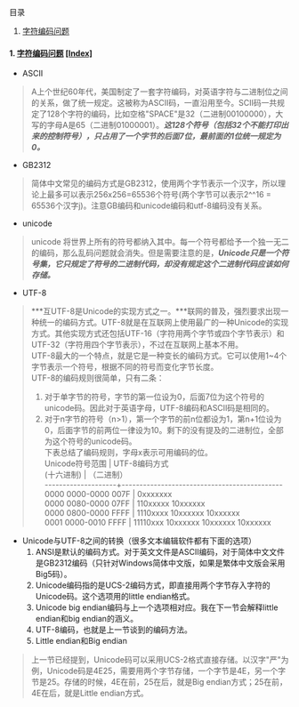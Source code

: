 目录 <span id="Index"/>               
1. [字符编码问题](#1)              


#### 1. [字符编码问题](http://www.ruanyifeng.com/blog/2007/10/ascii_unicode_and_utf-8.html)  [\[Index\]](#Index) <span id="1"/>              
-	ASCII
> A上个世纪60年代，美国制定了一套字符编码，对英语字符与二进制位之间的关系，做了统一规定。这被称为ASCII码，一直沿用至今。SCII码一共规定了128个字符的编码，比如空格"SPACE"是32（二进制00100000），大写的字母A是65（二进制01000001）。***这128个符号（包括32个不能打印出来的控制符号），只占用了一个字节的后面7位，最前面的1位统一规定为0。***

-	GB2312
> 简体中文常见的编码方式是GB2312，使用两个字节表示一个汉字，所以理论上最多可以表示256x256=65536个符号(两个字节可以表示2^^16 = 65536个汉字j)。注意GB编码和unicode编码和utf-8编码没有关系。

-	unicode
> unicode 将世界上所有的符号都纳入其中。每一个符号都给予一个独一无二的编码，那么乱码问题就会消失。但是需要注意的是，***Unicode只是一个符号集，它只规定了符号的二进制代码，却没有规定这个二进制代码应该如何存储。***

-	UTF-8
> ***互UTF-8是Unicode的实现方式之一。***联网的普及，强烈要求出现一种统一的编码方式。UTF-8就是在互联网上使用最广的一种Unicode的实现方式。其他实现方式还包括UTF-16（字符用两个字节或四个字节表示）和UTF-32（字符用四个字节表示），不过在互联网上基本不用。          
> UTF-8最大的一个特点，就是它是一种变长的编码方式。它可以使用1~4个字节表示一个符号，根据不同的符号而变化字节长度。            
> UTF-8的编码规则很简单，只有二条：
> 1. 对于单字节的符号，字节的第一位设为0，后面7位为这个符号的unicode码。因此对于英语字母，UTF-8编码和ASCII码是相同的。
> 2. 对于n字节的符号（n>1），第一个字节的前n位都设为1，第n+1位设为0，后面字节的前两位一律设为10。剩下的没有提及的二进制位，全部为这个符号的unicode码。    
> 下表总结了编码规则，字母x表示可用编码的位。              
> Unicode符号范围 | UTF-8编码方式                
(十六进制) | （二进制）                   
--------------------+---------------------------------------------                 
0000 0000-0000 007F | 0xxxxxxx                        
0000 0080-0000 07FF | 110xxxxx 10xxxxxx                        
0000 0800-0000 FFFF | 1110xxxx 10xxxxxx 10xxxxxx                        
0001 0000-0010 FFFF | 11110xxx 10xxxxxx 10xxxxxx 10xxxxxx                        

-	Unicode与UTF-8之间的转换（很多文本编辑软件都有下面的选项）
	1. ANSI是默认的编码方式。对于英文文件是ASCII编码，对于简体中文文件是GB2312编码（只针对Windows简体中文版，如果是繁体中文版会采用Big5码）。
	2. Unicode编码指的是UCS-2编码方式，即直接用两个字节存入字符的Unicode码。这个选项用的little endian格式。
	3. Unicode big endian编码与上一个选项相对应。我在下一节会解释little endian和big endian的涵义。
	4. UTF-8编码，也就是上一节谈到的编码方法。
	5. Little endian和Big endian
> 上一节已经提到，Unicode码可以采用UCS-2格式直接存储。以汉字"严"为例，Unicode码是4E25，需要用两个字节存储，一个字节是4E，另一个字节是25。存储的时候，4E在前，25在后，就是Big endian方式；25在前，4E在后，就是Little endian方式。
